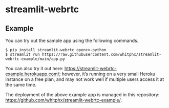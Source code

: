 # streamlit-webrtc

## Example
You can try out the sample app using the following commands.
```
$ pip install streamlit-webrtc opencv-python
$ streamlit run https://raw.githubusercontent.com/whitphx/streamlit-webrtc-example/main/app.py
```

You can also try it out here: https://streamlit-webrtc-example.herokuapp.com/; however, it’s running on a very small Heroku instance on a free plan, and may not work well if multiple users access it at the same time.

The deployment of the above example app is managed in this repository: https://github.com/whitphx/streamlit-webrtc-example/.
